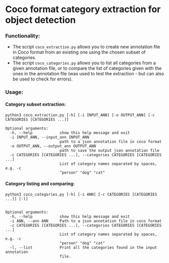 # Coco format category extraction for object detection

### Functionality:
- The script ```coco_extraction.py``` allows you to create new annotation file in Coco format from an existing one using the chosen subset of categories.
- The script ```coco_categories.py``` allows you to list all categories from a given annotation file, or to compare the list of categories given with the ones in the annotation file (was used to test the extraction - but can also be used to check for errors).

### Usage:
#### Category subset extraction: 
```
python3 coco_extraction.py [-h] [-i INPUT_ANN] [-o OUTPUT_ANN] [-c CATEGORIES [CATEGORIES ...]]
```

```
Optional arguments:
  -h, --help            show this help message and exit
  -i INPUT_ANN, --input_ann INPUT_ANN
                        path to a json annotation file in coco format
  -o OUTPUT_ANN, --output_ann OUTPUT_ANN
                        path to save the output json annotation file
  -c CATEGORIES [CATEGORIES ...], --categories CATEGORIES [CATEGORIES ...]
                        List of category names separated by spaces, e.g. -c
                        "person" "dog" "cat"

```
#### Category listing and comparing:
```
python3 coco_categories.py [-h] [-i ANN] [-c CATEGORIES [CATEGORIES ...]] [-l]
```
```

Optional arguments:
  -h, --help            show this help message and exit
  -i ANN, --ann ANN     Path to a json annotation file in coco format
  -c CATEGORIES [CATEGORIES ...], --categories CATEGORIES [CATEGORIES ...]
                        List of category names separated by spaces, e.g. -c
                        "person" "dog" "cat"
  -l, --list            Print all the categories found in the input annotation
                        file.

```
